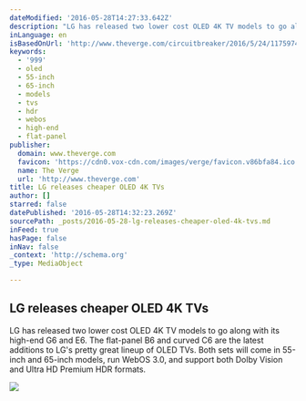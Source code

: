```yaml
---
dateModified: '2016-05-28T14:27:33.642Z'
description: "LG has released two lower cost OLED 4K TV models to go along with its high-end G6 and E6. The flat-panel B6 and curved C6 are the latest additions to LG's pretty great lineup of OLED TVs. Both sets will come in 55-inch and 65-inch models, run WebOS 3.0, and support both Dolby Vision and Ultra HD Premium HDR formats."
inLanguage: en
isBasedOnUrl: 'http://www.theverge.com/circuitbreaker/2016/5/24/11759744/lg-releases-cheaper-oled-4k-tvs'
keywords:
  - '999'
  - oled
  - 55-inch
  - 65-inch
  - models
  - tvs
  - hdr
  - webos
  - high-end
  - flat-panel
publisher:
  domain: www.theverge.com
  favicon: 'https://cdn0.vox-cdn.com/images/verge/favicon.v86bfa84.ico'
  name: The Verge
  url: 'http://www.theverge.com'
title: LG releases cheaper OLED 4K TVs
author: []
starred: false
datePublished: '2016-05-28T14:32:23.269Z'
sourcePath: _posts/2016-05-28-lg-releases-cheaper-oled-4k-tvs.md
inFeed: true
hasPage: false
inNav: false
_context: 'http://schema.org'
_type: MediaObject

---
```

<article style=""><h1>LG releases cheaper OLED 4K TVs</h1><p>LG has released two lower cost OLED 4K TV models to go along with its high-end G6 and E6. The flat-panel B6 and curved C6 are the latest additions to LG's pretty great lineup of OLED TVs. Both sets will come in 55-inch and 65-inch models, run WebOS 3.0, and support both Dolby Vision and Ultra HD Premium HDR formats.</p><img src="https://cdn3.vox-cdn.com/thumbor/xyo_47RZh39fMYapJxYp1b3EnUY=/0x185:2000x1310/1600x900/cdn0.vox-cdn.com/uploads/chorus_image/image/49680107/B6_OLED_Front_Scuba_Infill_w_HDR_Logo__1_.0.0.jpg" /></article>